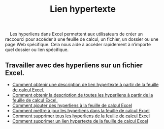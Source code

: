 ﻿---
title: Lien hypertexte
second_title: Aspose.Cells Cloud Documen
type: docs
url: /fr/hyperlinks/
aliases: [/working-with-hyperlinks/,/working-with-hyperlink/]
keywords: REST API, hyperlinks, spreadsheets, exce
description: "Cells.Cloud API pour Excel fonctionne : travailler avec des hyperliens sur un fichier Excel"
weight: 100
---
&nbsp;&nbsp;&nbsp;&nbsp;Les hyperliens dans Excel permettent aux utilisateurs de créer un raccourci pour accéder à une feuille de calcul, un fichier, un dossier ou une page Web spécifique. Cela nous aide à accéder rapidement à n’importe quel dossier ou lien spécifique.

## Travailler avec des hyperliens sur un fichier Excel.

- [Comment obtenir une description de lien hypertexte à partir de la feuille de calcul Excel.](/cells/fr/hyperlinks/get/)
- [Comment obtenir la description de toutes les hyperliens à partir de la feuille de calcul Excel.](/cells/fr/hyperlinks/get-all/)
- [Comment ajouter des hyperliens à la feuille de calcul Excel](/cells/fr/hyperlinks/add/)
- [Comment mettre à jour les hyperliens dans la feuille de calcul Excel](/cells/fr/hyperlinks/update/)
- [Comment supprimer tous les hyperliens de la feuille de calcul Excel](/cells/fr//hyperlinks/clear/)
- [Comment supprimer un lien hypertexte de la feuille de calcul Excel](/cells/fr//hyperlinks/delete/)

